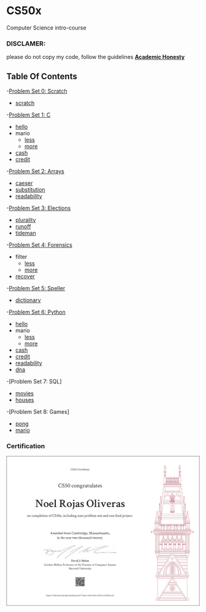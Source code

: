 # CS50x
Computer Science intro-course

### DISCLAMER:
please do not copy my code, follow the guidelines 
[**Academic Honesty**](https://cs50.harvard.edu/x/2020/honesty/)

## Table Of Contents
 
 -[Problem Set 0: Scratch](/pset0/) 
  * [scratch](/scratch/)
  
 -[Problem Set 1: C](/pset1/) 
  * [hello](/pset1/hello)
  * mario 
    + [less](/pset1/mario/less)
    + [more](/pset1/mario/more)
  * [cash](/pset1/cash)
  * [credit](/pset1/credit)
  
 -[Problem Set 2: Arrays](/pset2/)
  * [caeser](/pset2/caeser)
  * [substitution](/pset2/subtitution)
  * [readability](/pset2/readability)
  
 -[Problem Set 3: Elections](/pset3/)
  * [plurality](/pset3/plurality/)
  * [runoff](/pset3/runoff/)
  * [tideman](/pset3/tideman)
  
 -[Problem Set 4: Forensics](/pset4/)
  * filter
    + [less](pset4/filter/less/)
    + [more](pset4/filter/more/)
  * [recover](pset4/recover/)
  
 -[Problem Set 5: Speller](/pset5/)
  * [dictionary](pset5/speller/)
  
 -[Problem Set 6: Python](/pset6/)
  * [hello](/pset6/hello)
  * mario
    + [less](/pset6/mario/less/)
    + [more](/pset6/mario/more/)
  * [cash](/pset6/cash/)
  * [credit](/pset6/credit/)
  * [readability](pset6/readability/)
  * [dna](pset6/dna)
  
 -[Problem Set 7: SQL]
  * [movies](/pset7/movies/)
  * [houses](/pset7/houses/)
  
 -[Problem Set 8: Games]
  * [pong](/pset8/pong/)
  * [mario](/pset8/mario)
  
### Certification
 ![Certification](CS50x.png)
